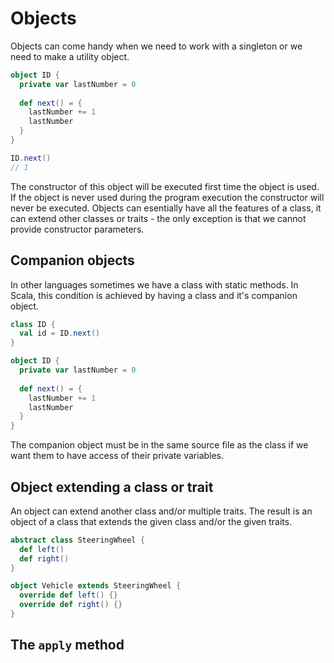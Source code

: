 Objects
=======
Objects can come handy when we need to work with a singleton or we need to make a utility object. 

```scala 
object ID {
  private var lastNumber = 0 
  
  def next() = {
    lastNumber += 1
    lastNumber
  }
}

ID.next()
// 1
```

The constructor of this object will be executed first time the object is used. If the object is never used during the program execution the constructor will never be executed. Objects can esentially have all the features of a class, it can extend other classes or traits - the only exception is that we cannot provide constructor parameters. 

Companion objects
-----------------
In other languages sometimes we have a class with static methods. In Scala, this condition is achieved by having a class and it's companion object.

```scala 
class ID {
  val id = ID.next()
}

object ID {
  private var lastNumber = 0 
  
  def next() = {
    lastNumber += 1
    lastNumber
  }
}
```

The companion object must be in the same source file as the class if we want them to have access of their private variables.

Object extending a class or trait
---------------------------------
An object can extend another class and/or multiple traits. The result is an object of a class that extends the given class and/or the given traits.

```scala 
abstract class SteeringWheel {
  def left()
  def right()
}

object Vehicle extends SteeringWheel {
  override def left() {}
  override def right() {}
}
```

The `apply` method
------------------
